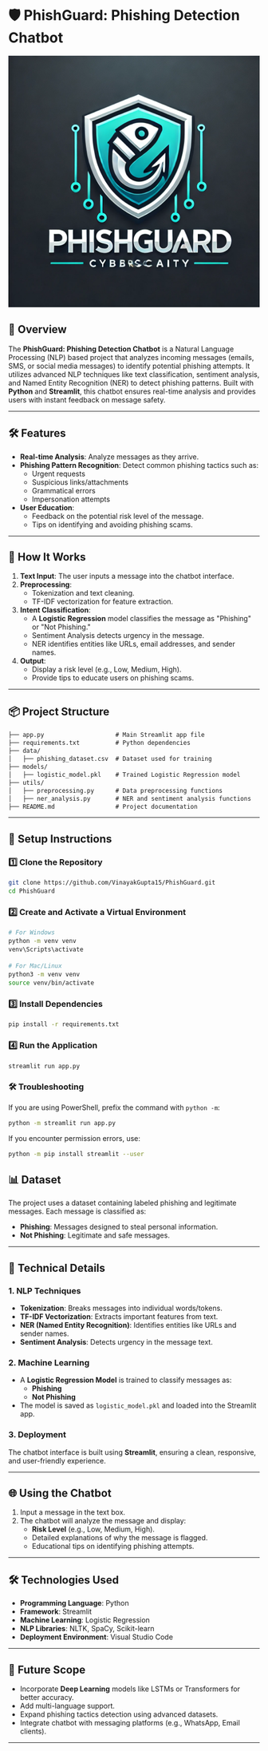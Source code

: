 # 🛡️ PhishGuard: Phishing Detection Chatbot
![alt test](/logo.webp)

## 🌟 **Overview**
The **PhishGuard: Phishing Detection Chatbot** is a Natural Language Processing (NLP) based project that analyzes incoming messages (emails, SMS, or social media messages) to identify potential phishing attempts. It utilizes advanced NLP techniques like text classification, sentiment analysis, and Named Entity Recognition (NER) to detect phishing patterns. Built with **Python** and **Streamlit**, this chatbot ensures real-time analysis and provides users with instant feedback on message safety.

---

## 🛠️ **Features**
- **Real-time Analysis**: Analyze messages as they arrive.
- **Phishing Pattern Recognition**: Detect common phishing tactics such as:
  - Urgent requests
  - Suspicious links/attachments
  - Grammatical errors
  - Impersonation attempts
- **User Education**: 
  - Feedback on the potential risk level of the message.
  - Tips on identifying and avoiding phishing scams.

---

## 🚀 **How It Works**
1. **Text Input**: The user inputs a message into the chatbot interface.
2. **Preprocessing**:
   - Tokenization and text cleaning.
   - TF-IDF vectorization for feature extraction.
3. **Intent Classification**:
   - A **Logistic Regression** model classifies the message as "Phishing" or "Not Phishing."
   - Sentiment Analysis detects urgency in the message.
   - NER identifies entities like URLs, email addresses, and sender names.
4. **Output**: 
   - Display a risk level (e.g., Low, Medium, High).
   - Provide tips to educate users on phishing scams.

---

## 📦 **Project Structure**
```
├── app.py                    # Main Streamlit app file
├── requirements.txt          # Python dependencies
├── data/
│   ├── phishing_dataset.csv  # Dataset used for training
├── models/
│   ├── logistic_model.pkl    # Trained Logistic Regression model
├── utils/
│   ├── preprocessing.py      # Data preprocessing functions
│   ├── ner_analysis.py       # NER and sentiment analysis functions
├── README.md                 # Project documentation
```

---

## 🔧 **Setup Instructions**
### 1️⃣ Clone the Repository
```bash
git clone https://github.com/VinayakGupta15/PhishGuard.git
cd PhishGuard
```

### 2️⃣ Create and Activate a Virtual Environment
```bash
# For Windows
python -m venv venv
venv\Scripts\activate

# For Mac/Linux
python3 -m venv venv
source venv/bin/activate
```

### 3️⃣ Install Dependencies
```bash
pip install -r requirements.txt
```

### 4️⃣ Run the Application
```bash
streamlit run app.py
```
### 🛠️ Troubleshooting

If you are using PowerShell, prefix the command with ```python -m```:
```bash
python -m streamlit run app.py
```
If you encounter permission errors, use:
```bash
python -m pip install streamlit --user
```

## 📊 **Dataset**
The project uses a dataset containing labeled phishing and legitimate messages. Each message is classified as:
- **Phishing**: Messages designed to steal personal information.
- **Not Phishing**: Legitimate and safe messages.

---

## 🧠 **Technical Details**
### **1. NLP Techniques**
- **Tokenization**: Breaks messages into individual words/tokens.
- **TF-IDF Vectorization**: Extracts important features from text.
- **NER (Named Entity Recognition)**: Identifies entities like URLs and sender names.
- **Sentiment Analysis**: Detects urgency in the message text.

### **2. Machine Learning**
- A **Logistic Regression Model** is trained to classify messages as:
  - **Phishing**
  - **Not Phishing**
- The model is saved as `logistic_model.pkl` and loaded into the Streamlit app.

### **3. Deployment**
The chatbot interface is built using **Streamlit**, ensuring a clean, responsive, and user-friendly experience.

---

## 🌐 **Using the Chatbot**
1. Input a message in the text box.
2. The chatbot will analyze the message and display:
   - **Risk Level** (e.g., Low, Medium, High).
   - Detailed explanations of why the message is flagged.
   - Educational tips on identifying phishing attempts.

---

## 🛠️ **Technologies Used**
- **Programming Language**: Python
- **Framework**: Streamlit
- **Machine Learning**: Logistic Regression
- **NLP Libraries**: NLTK, SpaCy, Scikit-learn
- **Deployment Environment**: Visual Studio Code

---

## 🤔 **Future Scope**
- Incorporate **Deep Learning** models like LSTMs or Transformers for better accuracy.
- Add multi-language support.
- Expand phishing tactics detection using advanced datasets.
- Integrate chatbot with messaging platforms (e.g., WhatsApp, Email clients).

---
